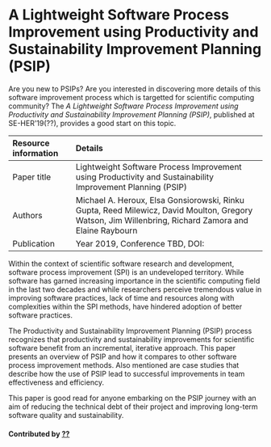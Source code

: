 # A Lightweight Software Process Improvement using Productivity and Sustainability Improvement Planning (PSIP)

Are you new to PSIPs? Are you interested in discovering more details of this software improvement process which is targetted for scientific computing community? The *A Lightweight Software Process Improvement using Productivity and Sustainability Improvement Planning (PSIP)*, published at SE-HER'19(??), provides a good start on this topic.

Resource information | Details
:--- | :--- 
Paper title  | Lightweight Software Process Improvement using Productivity and Sustainability Improvement Planning (PSIP)
Authors | Michael A. Heroux, Elsa Gonsiorowski, Rinku Gupta, Reed Milewicz, David Moulton, Gregory Watson,  Jim Willenbring, Richard Zamora and Elaine Raybourn
Publication | Year 2019, Conference TBD, DOI: 


Within the context of scientific software research and development, software process improvement (SPI) is an undeveloped territory. While software has garned increasing importance in the scientific computing field in the last two decades and while researchers perceive tremendous value in improving software practices, lack of time and resources along with complexities within the SPI methods, have hindered adoption of better software practices.

The Productivity and Sustainability Improvement Planning (PSIP) process recognizes that productivity and sustainability improvements for scientific software benefit from an incremental, iterative approach.  This paper presents an overview of PSIP and how it compares to other software process improvement methods. Also mentioned are case studies that describe how the use of PSIP lead to successful improvements in team effectiveness and efficiency. 

This paper is good read for anyone embarking on the PSIP journey with an aim of reducing the technical debt of their project and improving long-term software quality and sustainability.

#### Contributed by [??](http://github.com/??)


<!---
Publish: no
Pinned: yes
Categories: Planning, Collaboration
Topics: Software process improvement, Strategies for more effective teams 
Tags: website
Level: 2
Prerequisites: defaults
Aggregate: none

% LCM: temporarily drop 'requirements' topic in order to get poster screen shot
--->
